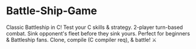 # Battle-Ship-Game
Classic Battleship in C! Test your C skills &amp; strategy. 2-player turn-based combat. Sink opponent's fleet before they sink yours. Perfect for beginners &amp; Battleship fans. Clone, compile (C compiler req), &amp; battle! ⚔️
